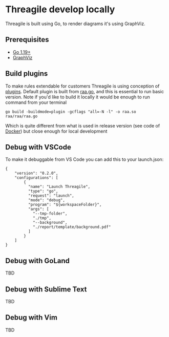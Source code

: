 # Threagile develop locally 

Threagile is built using Go, to render diagrams it's using GraphViz. 

## Prerequisites

- [Go 1.19+](https://go.dev/)
- [GraphViz](https://graphviz.org/download/)

## Build plugins

To make rules extendable for customers Threagile is using conception of [plugins](https://pkg.go.dev/plugin). Default plugin is built from [raa.go](raa/raa/raa.go), and this is essential to run basic version. Note if you'd like to build it locally it would be enough to run command from your terminal 

```
go build -buildmode=plugin -gcflags "all=-N -l" -o raa.so raa/raa/raa.go
```

Which is quite different from what is used in release version (see code of [Docker](Dockerfile)) but close enough for local development

## Debug with VSCode

To make it debuggable from VS Code you can add this to your launch.json: 

```
{
    "version": "0.2.0",
    "configurations": [        
        {
          "name": "Launch Threagile",
          "type": "go",
          "request": "launch",
          "mode": "debug",
          "program": "${workspaceFolder}",
          "args": [
            "--tmp-folder",
            "./tmp",
            "--background",
            "./report/template/background.pdf"
          ]
        }
    ]
}
```

## Debug with GoLand

TBD 

## Debug with Sublime Text

TBD 

## Debug with Vim

TBD 